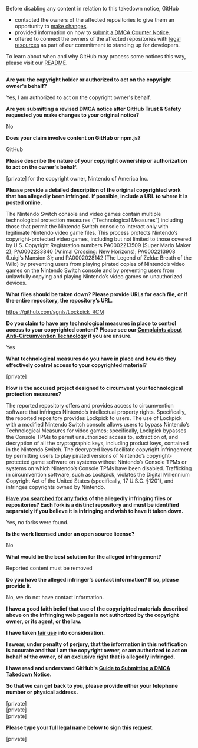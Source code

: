 Before disabling any content in relation to this takedown notice, GitHub
- contacted the owners of the affected repositories to give them an opportunity to [make changes](https://docs.github.com/en/github/site-policy/dmca-takedown-policy#a-how-does-this-actually-work).
- provided information on how to [submit a DMCA Counter Notice](https://docs.github.com/en/articles/guide-to-submitting-a-dmca-counter-notice).
- offered to connect the owners of the affected repositories with [legal resources](https://github.blog/2020-11-16-standing-up-for-developers-youtube-dl-is-back/#developer-defense-fund) as part of our commitment to standing up for developers.

To learn about when and why GitHub may process some notices this way, please visit our [README](https://github.com/github/dmca/blob/master/README.md#anatomy-of-a-takedown-notice).

---

**Are you the copyright holder or authorized to act on the copyright owner's behalf?**

Yes, I am authorized to act on the copyright owner's behalf.

**Are you submitting a revised DMCA notice after GitHub Trust & Safety requested you make changes to your original notice?**

No

**Does your claim involve content on GitHub or npm.js?**

GitHub

**Please describe the nature of your copyright ownership or authorization to act on the owner's behalf.**

[private] for the copyright owner, Nintendo of America Inc.

**Please provide a detailed description of the original copyrighted work that has allegedly been infringed. If possible, include a URL to where it is posted online.**

The Nintendo Switch console and video games contain multiple technological protection measures (“Technological Measures”) including those that permit the Nintendo Switch console to interact only with legitimate Nintendo video game files. This process protects Nintendo’s copyright-protected video games, including but not limited to those covered by U.S. Copyright Registration numbers PA0002213509 (Super Mario Maker 2); PA0002233840 (Animal Crossing: New Horizons); PA0002213908 (Luigi’s Mansion 3); and PA0002028142 (The Legend of Zelda: Breath of the Wild) by preventing users from playing pirated copies of Nintendo’s video games on the Nintendo Switch console and by preventing users from unlawfully copying and playing Nintendo’s video games on unauthorized devices.

**What files should be taken down? Please provide URLs for each file, or if the entire repository, the repository’s URL.**

https://github.com/sgnls/Lockpick_RCM

**Do you claim to have any technological measures in place to control access to your copyrighted content? Please see our <a href="https://docs.github.com/articles/guide-to-submitting-a-dmca-takedown-notice#complaints-about-anti-circumvention-technology">Complaints about Anti-Circumvention Technology</a> if you are unsure.**

Yes

**What technological measures do you have in place and how do they effectively control access to your copyrighted material?**

[private]

**How is the accused project designed to circumvent your technological protection measures?**

The reported repository offers and provides access to circumvention software that infringes Nintendo’s intellectual property rights. Specifically, the reported repository provides Lockpick to users. The use of Lockpick with a modified Nintendo Switch console allows users to bypass Nintendo’s Technological Measures for video games; specifically, Lockpick bypasses the Console TPMs to permit unauthorized access to, extraction of, and decryption of all the cryptographic keys, including product keys, contained in the Nintendo Switch. The decrypted keys facilitate copyright infringement by permitting users to play pirated versions of Nintendo’s copyright-protected game software on systems without Nintendo’s Console TPMs or systems on which Nintendo’s Console TPMs have been disabled. Trafficking in circumvention software, such as Lockpick, violates the Digital Millennium Copyright Act of the United States (specifically, 17 U.S.C. §1201), and infringes copyrights owned by Nintendo.

**<a href="https://docs.github.com/articles/dmca-takedown-policy#b-what-about-forks-or-whats-a-fork">Have you searched for any forks</a> of the allegedly infringing files or repositories? Each fork is a distinct repository and must be identified separately if you believe it is infringing and wish to have it taken down.**

Yes, no forks were found.

**Is the work licensed under an open source license?**

No

**What would be the best solution for the alleged infringement?**

Reported content must be removed

**Do you have the alleged infringer’s contact information? If so, please provide it.**

No, we do not have contact information.

**I have a good faith belief that use of the copyrighted materials described above on the infringing web pages is not authorized by the copyright owner, or its agent, or the law.**

**I have taken <a href="https://www.lumendatabase.org/topics/22">fair use</a> into consideration.**

**I swear, under penalty of perjury, that the information in this notification is accurate and that I am the copyright owner, or am authorized to act on behalf of the owner, of an exclusive right that is allegedly infringed.**

**I have read and understand GitHub's <a href="https://docs.github.com/articles/guide-to-submitting-a-dmca-takedown-notice/">Guide to Submitting a DMCA Takedown Notice</a>.**

**So that we can get back to you, please provide either your telephone number or physical address.**

[private]  
[private]  
[private]  

**Please type your full legal name below to sign this request.**

[private]  
